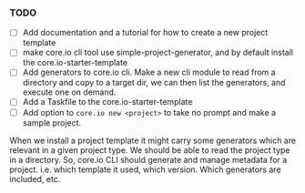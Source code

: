 ### TODO

- [ ] Add documentation and a tutorial for how to create a new project template
- [ ] make core.io cli tool use simple-project-generator, and by default install the core.io-starter-template
- [ ] Add generators to core.io cli. Make a new cli module to read from a directory and copy to a target dir, we can then list the generators, and execute one on demand.
- [ ] Add a Taskfile to the core.io-starter-template
- [ ] Add option to `core.io new <project>` to take no prompt and make a sample project.

When we install a project template it might carry some generators which are relevant in a given project type. We should be able to read the project type in a directory. So, core.io CLI should generate and manage metadata for a project. i.e. which template it used, which version. Which generators are included, etc.
